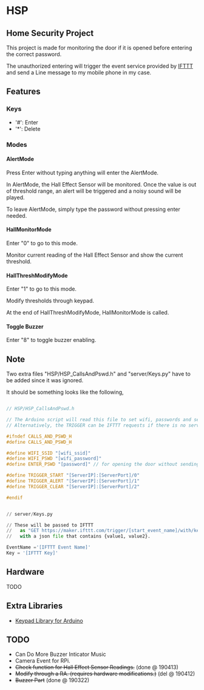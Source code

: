 # HSP

## Home Security Project
This project is made for monitoring the door if it is opened before entering the correct password.

The unauthorized entering will trigger the event service provided by [IFTTT](https://ifttt.com/maker_webhooks) and send a Line message to my mobile phone in my case.

## Features
### Keys
* '#': Enter
* '*': Delete

### Modes
#### AlertMode
Press Enter without typing anything will enter the AlertMode.

In AlertMode, the Hall Effect Sensor will be monitored. Once the value is out of threshold range, an alert will be triggered and a noisy sound will be played.

To leave AlertMode, simply type the password without pressing enter needed.


#### HallMonitorMode
Enter "0" to go to this mode.

Monitor current reading of the Hall Effect Sensor and show the current threshold.


#### HallThreshModifyMode
Enter "1" to go to this mode.

Modify thresholds through keypad.

At the end of HallThreshModifyMode, HallMonitorMode is called.


#### Toggle Buzzer
Enter "8" to toggle buzzer enabling.


## Note
Two extra files "HSP/HSP_CallsAndPswd.h" and "server/Keys.py" have to be added since it was ignored.

It should be something looks like the following, 


``` C++

// HSP/HSP_CallsAndPswd.h

// The Arduino script will read this file to set wifi, passwords and send proper request to the server.
// Alternatively, the TRIGGER can be IFTTT requests if there is no server envolved.

#ifndef CALLS_AND_PSWD_H
#define CALLS_AND_PSWD_H

#define WIFI_SSID "[wifi_ssid]"
#define WIFI_PSWD "[wifi_password]"
#define ENTER_PSWD "[password]" // for opening the door without sending an alert

#define TRIGGER_START "[ServerIP]:[ServerPort]/0"
#define TRIGGER_ALERT "[ServerIP]:[ServerPort]/1"
#define TRIGGER_CLEAR "[ServerIP]:[ServerPort]/2"

#endif

```

``` python

// server/Keys.py

// These will be passed to IFTTT 
//   as "GET https://maker.ifttt.com/trigger/[start_event_name]/with/key/[key]"
//   with a json file that contains {value1, value2}.

EventName ='[IFTTT Event Name]'
Key = '[IFTTT Key]'

```

## Hardware 
TODO

## Extra Libraries
* [Keypad Library for Arduino](https://playground.arduino.cc/Code/Keypad/)

## TODO
* Can Do More Buzzer Inticator Music
* Camera Event for RPi.
* ~~Check function for Hall Effect Sensor Readings.~~ (done @ 190413)
* ~~Modify through a RA. (requires hardware modifications.)~~ (del @ 190412)
* ~~Buzzer Part~~ (done @ 190322)

